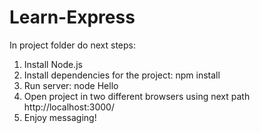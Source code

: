 # Learn-Express

In project folder do next steps:
1. Install Node.js
1. Install dependencies for the project: npm install
2. Run server: node Hello
3. Open project in two different browsers using next path http://localhost:3000/ 
4. Enjoy messaging!
